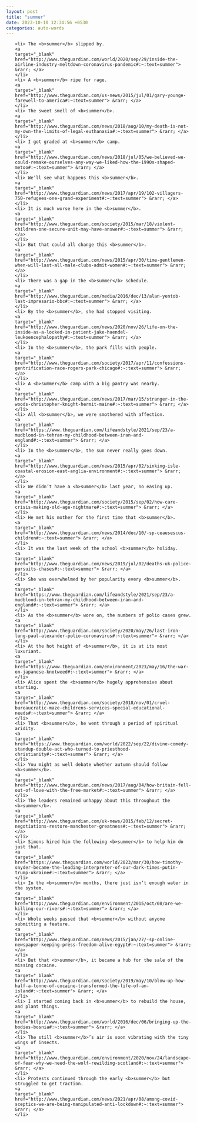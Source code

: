 ```yaml
---
layout: post
title: "summer"
date: 2023-10-10 12:34:56 +0530
categories: auto-words
---
```

<ol>

    <li> The <b>summer</b> slipped by.
    <a 
    target="_blank" 
    href="http://www.theguardian.com/world/2020/sep/29/inside-the-airline-industry-meltdown-coronavirus-pandemic#:~:text=summer"> &rarr; </a>
    </li>
    <li> A <b>summer</b> ripe for rage.
    <a 
    target="_blank" 
    href="http://www.theguardian.com/us-news/2015/jul/01/gary-younge-farewell-to-america#:~:text=summer"> &rarr; </a>
    </li>
    <li> The sweet smell of <b>summer</b>.
    <a 
    target="_blank" 
    href="http://www.theguardian.com/news/2018/aug/10/my-death-is-not-my-own-the-limits-of-legal-euthanasia#:~:text=summer"> &rarr; </a>
    </li>
    <li> I got graded at <b>summer</b> camp.
    <a 
    target="_blank" 
    href="http://www.theguardian.com/news/2018/jul/05/we-believed-we-could-remake-ourselves-any-way-we-liked-how-the-1990s-shaped-metoo#:~:text=summer"> &rarr; </a>
    </li>
    <li> We’ll see what happens this <b>summer</b>.
    <a 
    target="_blank" 
    href="http://www.theguardian.com/news/2017/apr/19/102-villagers-750-refugees-one-grand-experiment#:~:text=summer"> &rarr; </a>
    </li>
    <li> It is much worse here in the <b>summer</b>.
    <a 
    target="_blank" 
    href="http://www.theguardian.com/society/2015/mar/18/violent-children-one-secure-unit-may-have-answer#:~:text=summer"> &rarr; </a>
    </li>
    <li> But that could all change this <b>summer</b>.
    <a 
    target="_blank" 
    href="http://www.theguardian.com/news/2015/apr/30/time-gentlemen-when-will-last-all-male-clubs-admit-women#:~:text=summer"> &rarr; </a>
    </li>
    <li> There was a gap in the <b>summer</b> schedule.
    <a 
    target="_blank" 
    href="http://www.theguardian.com/media/2016/dec/13/alan-yentob-last-impresario-bbc#:~:text=summer"> &rarr; </a>
    </li>
    <li> By the <b>summer</b>, she had stopped visiting.
    <a 
    target="_blank" 
    href="http://www.theguardian.com/news/2020/nov/26/life-on-the-inside-as-a-locked-in-patient-jake-haendel-leukoencephalopathy#:~:text=summer"> &rarr; </a>
    </li>
    <li> In the <b>summer</b>, the park fills with people.
    <a 
    target="_blank" 
    href="http://www.theguardian.com/society/2017/apr/11/confessions-gentrification-race-rogers-park-chicago#:~:text=summer"> &rarr; </a>
    </li>
    <li> A <b>summer</b> camp with a big pantry was nearby.
    <a 
    target="_blank" 
    href="http://www.theguardian.com/news/2017/mar/15/stranger-in-the-woods-christopher-knight-hermit-maine#:~:text=summer"> &rarr; </a>
    </li>
    <li> All <b>summer</b>, we were smothered with affection.
    <a 
    target="_blank" 
    href="https://www.theguardian.com/lifeandstyle/2021/sep/23/a-mudblood-in-tehran-my-childhood-between-iran-and-england#:~:text=summer"> &rarr; </a>
    </li>
    <li> In the <b>summer</b>, the sun never really goes down.
    <a 
    target="_blank" 
    href="http://www.theguardian.com/news/2015/apr/02/sinking-isle-coastal-erosion-east-anglia-environment#:~:text=summer"> &rarr; </a>
    </li>
    <li> We didn’t have a <b>summer</b> last year, no easing up.
    <a 
    target="_blank" 
    href="http://www.theguardian.com/society/2015/sep/02/how-care-crisis-making-old-age-nightmare#:~:text=summer"> &rarr; </a>
    </li>
    <li> He met his mother for the first time that <b>summer</b>.
    <a 
    target="_blank" 
    href="http://www.theguardian.com/news/2014/dec/10/-sp-ceausescus-children#:~:text=summer"> &rarr; </a>
    </li>
    <li> It was the last week of the school <b>summer</b> holiday.
    <a 
    target="_blank" 
    href="http://www.theguardian.com/news/2019/jul/02/deaths-uk-police-pursuits-chases#:~:text=summer"> &rarr; </a>
    </li>
    <li> She was overwhelmed by her popularity every <b>summer</b>.
    <a 
    target="_blank" 
    href="https://www.theguardian.com/lifeandstyle/2021/sep/23/a-mudblood-in-tehran-my-childhood-between-iran-and-england#:~:text=summer"> &rarr; </a>
    </li>
    <li> As the <b>summer</b> wore on, the numbers of polio cases grew.
    <a 
    target="_blank" 
    href="http://www.theguardian.com/society/2020/may/26/last-iron-lung-paul-alexander-polio-coronavirus#:~:text=summer"> &rarr; </a>
    </li>
    <li> At the hot height of <b>summer</b>, it is at its most luxuriant.
    <a 
    target="_blank" 
    href="https://www.theguardian.com/environment/2023/may/16/the-war-on-japanese-knotweed#:~:text=summer"> &rarr; </a>
    </li>
    <li> Alice spent the <b>summer</b> hugely apprehensive about starting.
    <a 
    target="_blank" 
    href="http://www.theguardian.com/society/2018/nov/01/cruel-bureaucratic-maze-childrens-services-special-educational-needs#:~:text=summer"> &rarr; </a>
    </li>
    <li> That <b>summer</b>, he went through a period of spiritual aridity.
    <a 
    target="_blank" 
    href="https://www.theguardian.com/world/2022/sep/22/divine-comedy-standup-double-act-who-turned-to-priesthood-christianity#:~:text=summer"> &rarr; </a>
    </li>
    <li> You might as well debate whether autumn should follow <b>summer</b>.
    <a 
    target="_blank" 
    href="http://www.theguardian.com/news/2017/aug/04/how-britain-fell-out-of-love-with-the-free-market#:~:text=summer"> &rarr; </a>
    </li>
    <li> The leaders remained unhappy about this throughout the <b>summer</b>.
    <a 
    target="_blank" 
    href="http://www.theguardian.com/uk-news/2015/feb/12/secret-negotiations-restore-manchester-greatness#:~:text=summer"> &rarr; </a>
    </li>
    <li> Simons hired him the following <b>summer</b> to help him do just that.
    <a 
    target="_blank" 
    href="https://www.theguardian.com/world/2023/mar/30/how-timothy-snyder-became-the-leading-interpreter-of-our-dark-times-putin-trump-ukraine#:~:text=summer"> &rarr; </a>
    </li>
    <li> In the <b>summer</b> months, there just isn’t enough water in the system.
    <a 
    target="_blank" 
    href="http://www.theguardian.com/environment/2015/oct/08/are-we-killing-our-rivers#:~:text=summer"> &rarr; </a>
    </li>
    <li> Whole weeks passed that <b>summer</b> without anyone submitting a feature.
    <a 
    target="_blank" 
    href="http://www.theguardian.com/news/2015/jan/27/-sp-online-newspaper-keeping-press-freedom-alive-egypt#:~:text=summer"> &rarr; </a>
    </li>
    <li> But that <b>summer</b>, it became a hub for the sale of the missing cocaine.
    <a 
    target="_blank" 
    href="http://www.theguardian.com/society/2019/may/10/blow-up-how-half-a-tonne-of-cocaine-transformed-the-life-of-an-island#:~:text=summer"> &rarr; </a>
    </li>
    <li> I started coming back in <b>summer</b> to rebuild the house, and plant things.
    <a 
    target="_blank" 
    href="http://www.theguardian.com/world/2016/dec/06/bringing-up-the-bodies-bosnia#:~:text=summer"> &rarr; </a>
    </li>
    <li> The still <b>summer</b>’s air is soon vibrating with the tiny wings of insects.
    <a 
    target="_blank" 
    href="http://www.theguardian.com/environment/2020/nov/24/landscape-of-fear-why-we-need-the-wolf-rewilding-scotland#:~:text=summer"> &rarr; </a>
    </li>
    <li> Protests continued through the early <b>summer</b> but struggled to get traction.
    <a 
    target="_blank" 
    href="http://www.theguardian.com/news/2021/apr/08/among-covid-sceptics-we-are-being-manipulated-anti-lockdown#:~:text=summer"> &rarr; </a>
    </li>